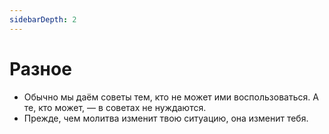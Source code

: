 ```yaml
---
sidebarDepth: 2
---
```


# Разное

- Обычно мы даём советы тем, кто не может ими воспользоваться. А те, кто может, — в советах не нуждаются.
- Прежде, чем молитва изменит твою ситуацию, она изменит тебя.
